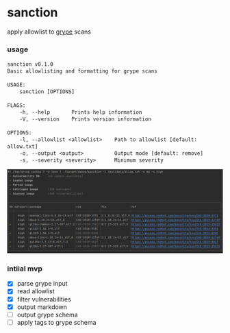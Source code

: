 sanction
===
apply allowlist to [grype](https://github.com/anchore/grype) scans

### usage

```
sanction v0.1.0
Basic allowlisting and formatting for grype scans

USAGE:
    sanction [OPTIONS]

FLAGS:
    -h, --help       Prints help information
    -V, --version    Prints version information

OPTIONS:
    -l, --allowlist <allowlist>    Path to allowlist [default: allow.txt]
    -o, --output <output>          Output mode [default: remove]
    -s, --severity <severity>      Minimum severity
```

![alt](doc/img.png)


### intiial mvp
- [X] parse grype input
- [X] read allowlist
- [X] filter vulnerabilities
- [X] output markdown
- [ ] output grype schema
- [ ] apply tags to grype schema
